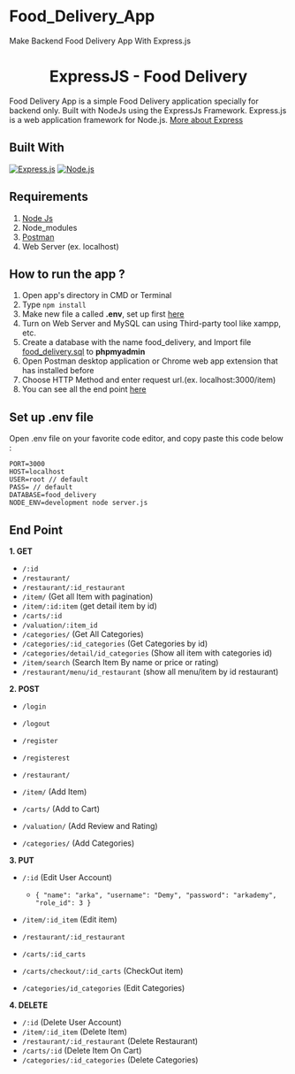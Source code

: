 # Food_Delivery_App
 Make Backend Food Delivery App With Express.js 
 <h1 align="center">ExpressJS - Food Delivery</h1>



Food Delivery App is a simple Food Delivery application specially for backend only. Built with NodeJs using the ExpressJs Framework.
Express.js is a web application framework for Node.js. [More about Express](https://en.wikipedia.org/wiki/Express.js)
## Built With
[![Express.js](https://img.shields.io/badge/Express.js-4.x-orange.svg?style=rounded-square)](https://expressjs.com/en/starter/installing.html)
[![Node.js](https://img.shields.io/badge/Node.js-v.10.16-green.svg?style=rounded-square)](https://nodejs.org/)

## Requirements
1. <a href="https://nodejs.org/en/download/">Node Js</a>
2. Node_modules
3. <a href="https://www.getpostman.com/">Postman</a>
4. Web Server (ex. localhost)

## How to run the app ?
1. Open app's directory in CMD or Terminal
2. Type `npm install`
3. Make new file a called **.env**, set up first [here](#set-up-env-file)
4. Turn on Web Server and MySQL can using Third-party tool like xampp, etc.
5. Create a database with the name food_delivery, and Import file [food_delivery.sql](food_delivery.sql) to **phpmyadmin**
6. Open Postman desktop application or Chrome web app extension that has installed before
7. Choose HTTP Method and enter request url.(ex. localhost:3000/item)
8. You can see all the end point [here](#end-point)

## Set up .env file
Open .env file on your favorite code editor, and copy paste this code below :
```
PORT=3000
HOST=localhost
USER=root // default
PASS= // default
DATABASE=food_delivery
NODE_ENV=development node server.js
```

## End Point
**1. GET**
* `/:id`
* `/restaurant/`
* `/restaurant/:id_restaurant`
* `/item/` (Get all Item with pagination)
* `/item/:id:item` (get detail item by id)
* `/carts/:id` 
* `/valuation/:item_id`
* `/categories/` (Get All Categories)
* `/categories/:id_categories` (Get Categories by id)
* `/categories/detail/id_categories` (Show all item with categories id)
* `/item/search` (Search Item By name or price or rating)
* `/restaurant/menu/id_restaurant` (show all menu/item by id restaurant)



**2. POST**
* `/login`

* `/logout`

* `/register`

* `/registerest`

* `/restaurant/`

*  `/item/` (Add Item)

* `/carts/` (Add to Cart)

* `/valuation/` (Add Review and Rating)

* `/categories/` (Add Categories)


**3. PUT**
* `/:id` (Edit User Account)
  * ``` { "name": "arka", "username": "Demy", "password": "arkademy", "role_id": 3 } ```

* `/item/:id_item` (Edit item)
    
* `/restaurant/:id_restaurant`

* `/carts/:id_carts`

* `/carts/checkout/:id_carts` (CheckOut item)

* `/categories/id_categories` (Edit Categories)

 


**4. DELETE**
* `/:id` (Delete User Account)
* `/item/:id_item` (Delete Item)
* `/restaurant/:id_restaurant` (Delete Restaurant)
* `/carts/:id` (Delete Item On Cart)
* `/categories/:id_categories` (Delete Categories)
